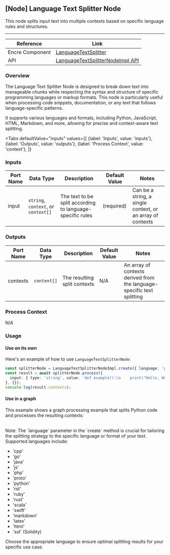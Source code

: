 ## [Node] Language Text Splitter Node

This node splits input text into multiple contexts based on specific language rules and structures.

---

| Reference | Link |
| --- | --- |
| Encre Component | [LanguageTextSplitter]() |
| API | [LanguageTextSplitterNodeImpl API](https://docs.encre.io/api/language-text-splitter) |

### Overview

The Language Text Splitter Node is designed to break down text into manageable chunks while respecting the syntax and structure of specific programming languages or markup formats. This node is particularly useful when processing code snippets, documentation, or any text that follows language-specific patterns.

It supports various languages and formats, including Python, JavaScript, HTML, Markdown, and more, allowing for precise and context-aware text splitting.



<Tabs
  defaultValue="inputs"
  values={[
    {label: 'Inputs', value: 'inputs'},
    {label: 'Outputs', value: 'outputs'},
    {label: 'Process Context', value: 'context'},
  ]}
>

<TabItem value="inputs">

### Inputs

| Port Name | Data Type | Description | Default Value | Notes |
| --- | --- | --- | --- | --- |
| input | `string`, `context`, or `context[]` | The text to be split according to language-specific rules | (required) | Can be a string, a single context, or an array of contexts |

</TabItem>

<TabItem value="outputs">

### Outputs

| Port Name | Data Type | Description | Default Value | Notes |
| --- | --- | --- | --- | --- |
| contexts | `context[]` | The resulting split contexts | N/A | An array of contexts derived from the language-specific text splitting |

</TabItem>

<TabItem value="context">

### Process Context

N/A

</TabItem>

</Tabs>

### Usage

#### Use on its own

Here's an example of how to use `LanguageTextSplitterNode`:

```typescript
const splitterNode = LanguageTextSplitterNodeImpl.create({ language: 'python' });
const result = await splitterNode.process({
  input: { type: 'string', value: 'def example():\n    print("Hello, World!")' }
}, {});
console.log(result.contexts);
```

#### Use in a graph

This example shows a graph processing example that splits Python code and processes the resulting contexts:

<!-- ```typescript
const graph = new Graph();

const splitterNode = graph.addNode(LanguageTextSplitterNodeImpl.create({ language: 'python' }));
const processingNode = graph.addNode(/* Some other node for processing */);

graph.connect(splitterNode, 'contexts', processingNode, 'input');

const result = await graph.process({
  [splitterNode.id]: {
    input: { type: 'string', value: 'def example():\n    print("Hello, World!")' }
  }
});
``` -->
<br> 
Note: The `language` parameter in the `create` method is crucial for tailoring the splitting strategy to the specific language or format of your text. Supported languages include:

- 'cpp'
- 'go'
- 'java'
- 'js'
- 'php'
- 'proto'
- 'python'
- 'rst'
- 'ruby'
- 'rust'
- 'scala'
- 'swift'
- 'markdown'
- 'latex'
- 'html'
- 'sol' (Solidity)

Choose the appropriate language to ensure optimal splitting results for your specific use case.